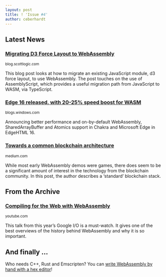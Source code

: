 ```yaml
---
layout: post
title: ! 'Issue #4'
author: ceberhardt
---
```


## Latest News

### [Migrating D3 Force Layout to WebAssembly](http://blog.scottlogic.com/2017/10/30/migrating-d3-force-layout-to-webassembly.html)

<small>blog.scottlogic.com</small>

This blog post looks at how to migrate an existing JavaScript module, d3 force layout, to use WebAssembly. The post touches on the use of AssemblyScript, which provides a useful migration path from JavaScript to WASM, via TypeScript.

### [Edge 16 released, with 20-25% speed boost for WASM](https://blogs.windows.com/msedgedev/2017/10/31/optimizations-webassembly-sharedarraybuffer-atomics-edgehtml-16/)

<small>blogs.windows.com</small>

Announcing better performance and on-by-default WebAssembly, SharedArrayBuffer and Atomics support in Chakra and Microsoft Edge in EdgeHTML 16.

### [Towards a common blockchain architecture](https://medium.com/pandoraboxchain/towards-common-blockchain-architecture-d8a5f0e2541e)

<small>medium.com</small>

While most early WebAssembly demos were games, there does seem to be a significant amount of interest in the technology from the blockchain community. In this post, the author describes a ‘standard’ blockchain stack.

## From the Archive

### [Compiling for the Web with WebAssembly](https://www.youtube.com/watch?v=6v4E6oksar0)

<small>youtube.com</small>

This talk from this year’s Google I/O is a must-watch. It gives one of the best overviews of the history behind WebAssembly and why it is so important.

## And finally ...

Who needs C++, Rust and Emscripten? You can [write WebAssembly by hand with a hex editor](https://twitter.com/FTregan/status/926466716351254529)!
